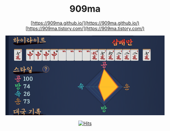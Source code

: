 <div align="center">

# 909ma


[https://909ma.github.io/](https://909ma.github.io/)  
[https://909ma.tistory.com/](https://909ma.tistory.com/)  

<img src="./작혼1.png" alt="작혼" width="500" height="250">
<!-- [Portfolio](https://909ma.github.io/portfolio/portfolio.html)  -->

[![Hits](https://hits.seeyoufarm.com/api/count/incr/badge.svg?url=https%3A%2F%2Fgithub.com%2F909ma&count_bg=%23C83D3D&title_bg=%23555555&icon=ghostery.svg&icon_color=%23E7E7E7&title=hits&edge_flat=false)](https://hits.seeyoufarm.com)
 
<!--

<br>

|                                                                                                                                                            |                                                                         |
| ---------------------------------------------------------------------------------------------------------------------------------------------------------- | ----------------------------------------------------------------------- |
| [![Top Languages](https://github-readme-stats.vercel.app/api/top-langs/?username=909ma&hide=html,css,PLSQL,TeX)](https://github.com/909ma/) | ![Mazandi](http://mazandi.herokuapp.com/api?handle=xn132hb7&theme=warm) |

</div>

**909ma/909ma** is a ✨ _special_ ✨ repository because its `README.md` (this file) appears on your GitHub profile.

Here are some ideas to get you started:

- 🔭 I’m currently working on ...
- 🌱 I’m currently learning ...
- 👯 I’m looking to collaborate on ...
- 🤔 I’m looking for help with ...
- 💬 Ask me about ...
- 📫 How to reach me: ...
- 😄 Pronouns: ...
- ⚡ Fun fact: ...
-->
